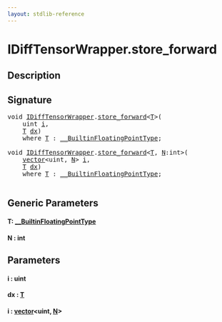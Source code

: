 ```yaml
---
layout: stdlib-reference
---
```


# IDiffTensorWrapper\.store\_forward

## Description





## Signature 

<pre>
<span class="code_keyword">void</span> <a href="../interfaces/idifftensorwrapper-015b/index" class="code_type">IDiffTensorWrapper</a>.<a href="store_forward">store_forward</a>&lt;<a href="store_forward#typeparam-T" class="code_type">T</a>&gt;(
    <span class="code_keyword">uint</span> <a href="store_forward#decl-i" class="code_param">i</a>,
    <a href="store_forward#typeparam-T" class="code_type">T</a> <a href="store_forward#decl-dx" class="code_param">dx</a>)
    <span class='code_keyword'>where</span> <a href="store_forward#typeparam-T" class="code_type">T</a> : <a href="../interfaces/0_builtinfloatingpointtype-029hm/index" class="code_type">__BuiltinFloatingPointType</a>;

<span class="code_keyword">void</span> <a href="../interfaces/idifftensorwrapper-015b/index" class="code_type">IDiffTensorWrapper</a>.<a href="store_forward">store_forward</a>&lt;<a href="store_forward#typeparam-T" class="code_type">T</a>, <a href="store_forward#decl-N" class="code_var">N</a>:<span class="code_keyword">int</span>&gt;(
    <a href="../types/vector/index" class="code_type">vector</a>&lt;<span class="code_keyword">uint</span>, <a href="store_forward#decl-N" class="code_var">N</a>&gt; <a href="store_forward#decl-i" class="code_param">i</a>,
    <a href="store_forward#typeparam-T" class="code_type">T</a> <a href="store_forward#decl-dx" class="code_param">dx</a>)
    <span class='code_keyword'>where</span> <a href="store_forward#typeparam-T" class="code_type">T</a> : <a href="../interfaces/0_builtinfloatingpointtype-029hm/index" class="code_type">__BuiltinFloatingPointType</a>;

</pre>

## Generic Parameters

####  <a id="typeparam-T"></a>T: [\_\_BuiltinFloatingPointType](../interfaces/0_builtinfloatingpointtype-029hm/index)
####  <a id="decl-N"></a>N  : int

## Parameters

####  <a id="decl-i"></a>i  : uint
####  <a id="decl-dx"></a>dx  : [T](store_forward#typeparam-T)
####  <a id="decl-i"></a>i  : [vector](../types/vector/index)\<uint, [N](../types/vector/index#decl-N)\>

